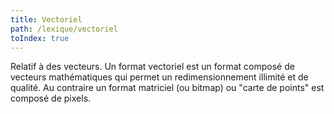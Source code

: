 ```yaml
---
title: Vectoriel
path: /lexique/vectoriel
toIndex: true
---
```


Relatif à des vecteurs. Un format vectoriel est un format composé de vecteurs mathématiques qui permet un redimensionnement illimité et de qualité. 
Au contraire un format matriciel (ou bitmap) ou "carte de points" est composé de pixels.
